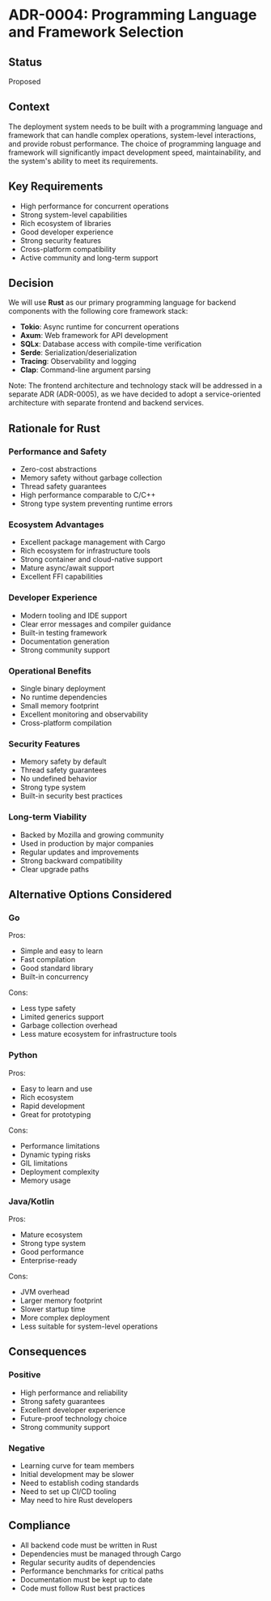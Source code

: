 # ADR-0004: Programming Language and Framework Selection

## Status
Proposed

## Context
The deployment system needs to be built with a programming language and framework that can handle complex operations, system-level interactions, and provide robust performance. The choice of programming language and framework will significantly impact development speed, maintainability, and the system's ability to meet its requirements.

## Key Requirements
- High performance for concurrent operations
- Strong system-level capabilities
- Rich ecosystem of libraries
- Good developer experience
- Strong security features
- Cross-platform compatibility
- Active community and long-term support

## Decision
We will use **Rust** as our primary programming language for backend components with the following core framework stack:

- **Tokio**: Async runtime for concurrent operations
- **Axum**: Web framework for API development
- **SQLx**: Database access with compile-time verification
- **Serde**: Serialization/deserialization
- **Tracing**: Observability and logging
- **Clap**: Command-line argument parsing

Note: The frontend architecture and technology stack will be addressed in a separate ADR (ADR-0005), as we have decided to adopt a service-oriented architecture with separate frontend and backend services.

## Rationale for Rust

### Performance and Safety
- Zero-cost abstractions
- Memory safety without garbage collection
- Thread safety guarantees
- High performance comparable to C/C++
- Strong type system preventing runtime errors

### Ecosystem Advantages
- Excellent package management with Cargo
- Rich ecosystem for infrastructure tools
- Strong container and cloud-native support
- Mature async/await support
- Excellent FFI capabilities

### Developer Experience
- Modern tooling and IDE support
- Clear error messages and compiler guidance
- Built-in testing framework
- Documentation generation
- Strong community support

### Operational Benefits
- Single binary deployment
- No runtime dependencies
- Small memory footprint
- Excellent monitoring and observability
- Cross-platform compilation

### Security Features
- Memory safety by default
- Thread safety guarantees
- No undefined behavior
- Strong type system
- Built-in security best practices

### Long-term Viability
- Backed by Mozilla and growing community
- Used in production by major companies
- Regular updates and improvements
- Strong backward compatibility
- Clear upgrade paths

## Alternative Options Considered

### Go
Pros:
- Simple and easy to learn
- Fast compilation
- Good standard library
- Built-in concurrency

Cons:
- Less type safety
- Limited generics support
- Garbage collection overhead
- Less mature ecosystem for infrastructure tools

### Python
Pros:
- Easy to learn and use
- Rich ecosystem
- Rapid development
- Great for prototyping

Cons:
- Performance limitations
- Dynamic typing risks
- GIL limitations
- Deployment complexity
- Memory usage

### Java/Kotlin
Pros:
- Mature ecosystem
- Strong type system
- Good performance
- Enterprise-ready

Cons:
- JVM overhead
- Larger memory footprint
- Slower startup time
- More complex deployment
- Less suitable for system-level operations

## Consequences

### Positive
- High performance and reliability
- Strong safety guarantees
- Excellent developer experience
- Future-proof technology choice
- Strong community support

### Negative
- Learning curve for team members
- Initial development may be slower
- Need to establish coding standards
- Need to set up CI/CD tooling
- May need to hire Rust developers

## Compliance
- All backend code must be written in Rust
- Dependencies must be managed through Cargo
- Regular security audits of dependencies
- Performance benchmarks for critical paths
- Documentation must be kept up to date
- Code must follow Rust best practices 